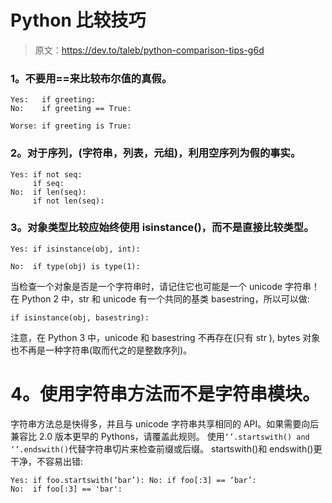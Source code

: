 # Python 比较技巧

> 原文：<https://dev.to/taleb/python-comparison-tips-g6d>

### 1。不要用==来比较布尔值的真假。

```
Yes:   if greeting:
No:    if greeting == True: 
```

`Worse: if greeting is True:`

### 2。对于序列，(字符串，列表，元组)，利用空序列为假的事实。

```
Yes: if not seq:
     if seq:
No:  if len(seq):
     if not len(seq): 
```

### 3。对象类型比较应始终使用 isinstance()，而不是直接比较类型。

```
Yes: if isinstance(obj, int):

No:  if type(obj) is type(1): 
```

当检查一个对象是否是一个字符串时，请记住它也可能是一个 unicode 字符串！在 Python 2 中，str 和 unicode 有一个共同的基类 basestring，所以可以做:

```
if isinstance(obj, basestring): 
```

注意，在 Python 3 中，unicode 和 basestring 不再存在(只有 str ), bytes 对象也不再是一种字符串(取而代之的是整数序列)。

# 4。使用字符串方法而不是字符串模块。

字符串方法总是快得多，并且与 unicode 字符串共享相同的 API。如果需要向后兼容比 2.0 版本更早的 Pythons，请覆盖此规则。
使用`‘’.startswith() and ‘’.endswith()`代替字符串切片来检查前缀或后缀。
startswith()和 endswith()更干净，不容易出错:

```
Yes: if foo.startswith(‘bar’): No: if foo[:3] == ‘bar’:
No:  if foo[:3] == 'bar': 
```